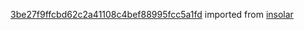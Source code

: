 [3be27f9ffcbd62c2a41108c4bef88995fcc5a1fd](https://github.com/insolar/insolar/commit/3be27f9ffcbd62c2a41108c4bef88995fcc5a1fd) imported from [insolar](https://github.com/insolar/insolar)
